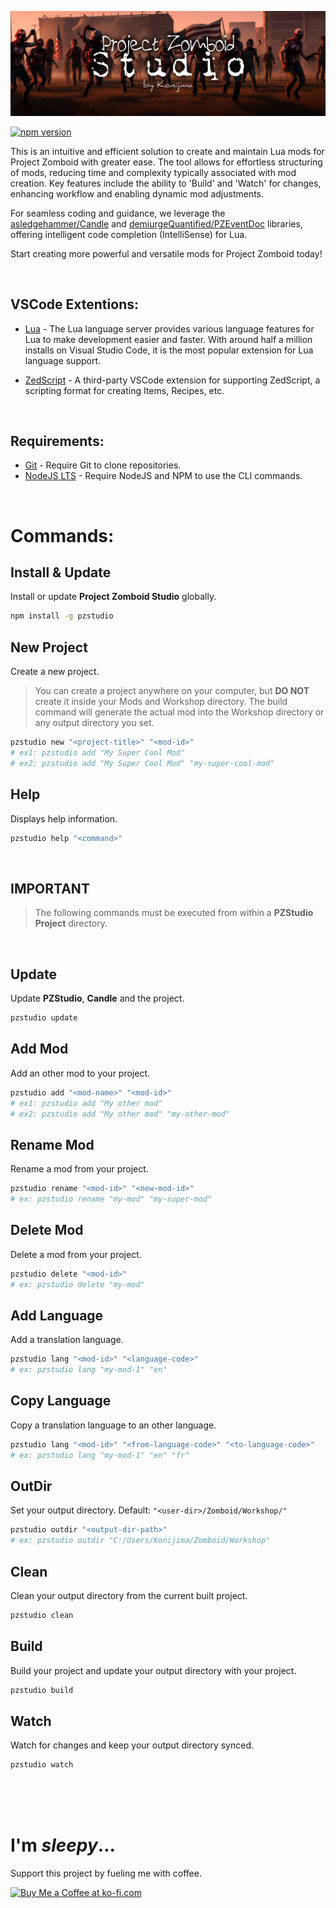 ![Banner](https://github.com/Konijima/project-zomboid-studio/blob/master/.images/pzstudio-banner.png?raw=true)

[![npm version](https://badge.fury.io/js/pzstudio.svg)](https://badge.fury.io/js/pzstudio) 

This is an intuitive and efficient solution to create and maintain Lua mods for Project Zomboid with greater ease. The tool allows for effortless structuring of mods, reducing time and complexity typically associated with mod creation. Key features include the ability to 'Build' and 'Watch' for changes, enhancing workflow and enabling dynamic mod adjustments.

For seamless coding and guidance, we leverage the [asledgehammer/Candle](https://github.com/asledgehammer/Candle) and [demiurgeQuantified/PZEventDoc](https://github.com/demiurgeQuantified/PZEventDoc) libraries, offering intelligent code completion (IntelliSense) for Lua.

Start creating more powerful and versatile mods for Project Zomboid today!

<br>

## VSCode Extentions:
- [Lua](https://marketplace.visualstudio.com/items?itemName=sumneko.lua) - The Lua language server provides various language features for Lua to make development easier and faster. With around half a million installs on Visual Studio Code, it is the most popular extension for Lua language support.

- [ZedScript](https://marketplace.visualstudio.com/items?itemName=asledgehammer.zedscript-vscode) - A third-party VSCode extension for supporting ZedScript, a scripting format for creating Items, Recipes, etc.

<br>

## Requirements:
- [Git](https://git-scm.com/) - Require Git to clone repositories.
- [NodeJS LTS](https://nodejs.org/en) - Require NodeJS and NPM to use the CLI commands.

<br>

# Commands:

## Install & Update
Install or update **Project Zomboid Studio** globally.
```bash
npm install -g pzstudio
```

## New Project
Create a new project.
> You can create a project anywhere on your computer, but **DO NOT** create it inside your Mods and Workshop directory. The build command will generate the actual mod into the Workshop directory or any output directory you set.
```bash
pzstudio new "<project-title>" "<mod-id>"
# ex1: pzstudio add "My Super Cool Mod"
# ex2: pzstudio add "My Super Cool Mod" "my-super-cool-mod"
```

## Help
Displays help information.
```bash
pzstudio help "<command>"
```

<br>

## **IMPORTANT**  
> The following commands must be executed from within a **PZStudio Project** directory.

<br>

## Update
Update **PZStudio**, **Candle** and the project.
```bash
pzstudio update
```

## Add Mod
Add an other mod to your project.
```bash
pzstudio add "<mod-name>" "<mod-id>"
# ex1: pzstudio add "My other mod"
# ex2: pzstudio add "My other mod" "my-other-mod"
```

## Rename Mod
Rename a mod from your project.
```bash
pzstudio rename "<mod-id>" "<new-mod-id>"
# ex: pzstudio rename "my-mod" "my-super-mod"
```

## Delete Mod
Delete a mod from your project.
```bash
pzstudio delete "<mod-id>"
# ex: pzstudio delete "my-mod"
```

## Add Language
Add a translation language.
```bash
pzstudio lang "<mod-id>" "<language-code>"
# ex: pzstudio lang "my-mod-1" "en"
```

## Copy Language
Copy a translation language to an other language.
```bash
pzstudio lang "<mod-id>" "<from-language-code>" "<to-language-code>"
# ex: pzstudio lang "my-mod-1" "en" "fr"
```

## OutDir
Set your output directory. Default: `"<user-dir>/Zomboid/Workshop/"`
```bash
pzstudio outdir "<output-dir-path>"
# ex: pzstudio outdir "C:/Users/Konijima/Zomboid/Workshop"
```

## Clean
Clean your output directory from the current built project.
```bash
pzstudio clean
```

## Build
Build your project and update your output directory with your project.
```bash
pzstudio build
```

## Watch
Watch for changes and keep your output directory synced.
```bash
pzstudio watch
```

<br><br><br>

# I'm *sleepy*...
Support this project by fueling me with coffee.

<a href='https://ko-fi.com/P5P2KI3EY' target='_blank'><img height='36' style='border:0px;height:36px;' src='https://storage.ko-fi.com/cdn/kofi3.png?v=3' border='0' alt='Buy Me a Coffee at ko-fi.com' /></a>
